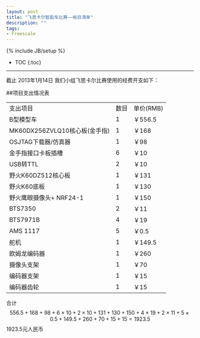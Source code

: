 ```yaml
---
layout: post
title: "飞思卡尔智能车比赛——帐目清单"
description: ""
tags: 
- Freescale
---
```

{% include JB/setup %}
* TOC
{:toc}
<hr/>

截止 2013年1月14日 我们小组飞思卡尔比赛使用的经费开支如下：

##项目支出情况表

<table>
    <tr>
    <td> 支出项目 </td> <td>数目 </td><td>单价(RMB) </td> </tr>
    <tr>
    <td> B型模型车 </td> <td> 1</td><td> ￥556.5 </td> </tr>
    <tr>
    <td> MK60DX256ZVLQ10核心板(金手指) </td><td> 1</td> <td> ￥168 </td> </tr>
    <tr>
    <td> OSJTAG下载器/仿真器 </td> <td> 1</td><td> ￥98 </td> </tr>
    <tr>
    <td> 金手指接口卡板插槽 </td> <td> 6</td> <td> ￥10 </td> </tr>
    <tr>
    <td> USB转TTL </td> <td> 2</td> <td> ￥10 </td> </tr>
    <tr>
    <td> 野火K60DZ512核心板 </td> <td> 1 </td> <td> ￥131 </td> </tr>
    <tr>
    <td> 野火K60底板 </td> <td> 1 </td> <td> ￥130 </td> </tr>
    <tr>
    <td> 野火鹰眼摄像头+ NRF24-1 </td> <td> 1 </td> <td> ￥150 </td> </tr>
    <tr>
    <td>  BTS7350 </td> <td> 2 </td> <td> ￥11</td></tr>
    <tr>
    <td>  BTS7971B </td> <td> 4</td> <td> ￥19 </td> </tr>
    <tr>
    <td> AMS 1117 </td> <td> 5 </td> <td> ￥0.5 </td> </tr>
    <tr>
    <td> 舵机 </td> <td> 1 </td> <td> ￥149.5 </td> </tr>
    <tr>
    <td>欧姆龙编码器 </td> <td> 1 </td> <td> ￥260 </td> </tr>
    <tr>
    <td> 摄像头支架 </td> <td> 1 </td> <td> ￥70 </td> </tr>
    <tr>
    <td> 编码器支架 </td> <td> 1 </td> <td> ￥15 </td> </tr>
    <tr>
    <td> 编码器齿轮 </td> <td> 1 </td> <td> ￥15 </td> </tr>
</table>


合计 
 $$
 556.5 + 168 + 98 + 6\times10 + 2 \times 10 + 131 + 130 + 150 + 4 \times 19 + 2 \times 11 + 5 \times 0.5 + 149.5+ 260 + 70 + 15 + 15  = 1923.5 
 $$
 1923.5元人民币
 

